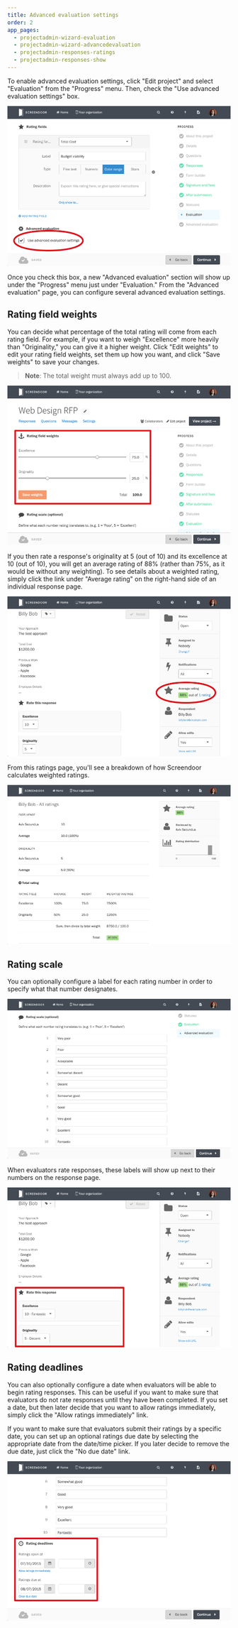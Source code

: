```yaml
---
title: Advanced evaluation settings
order: 2
app_pages:
  - projectadmin-wizard-evaluation
  - projectadmin-wizard-advancedevaluation
  - projectadmin-responses-ratings
  - projectadmin-responses-show
---
```


To enable advanced evaluation settings, click "Edit project" and select "Evaluation" from the "Progress" menu. Then, check the "Use advanced evaluation settings" box.

![advanced evaluations box](../images/advanced_evaluation.png)

Once you check this box, a new "Advanced evaluation" section will show up under the "Progress" menu just under "Evaluation." From the "Advanced evaluation" page, you can configure several advanced evaluation settings.

## Rating field weights

You can decide what percentage of the total rating will come from each rating field. For example, if you want to weigh "Excellence" more heavily than "Originality," you can give it a higher weight. Click "Edit weights" to edit your rating field weights, set them up how you want, and click "Save weights" to save your changes.

> **Note**: The total weight must always add up to 100.

![field weight](../images/field_weight.png)

If you then rate a response's originality at 5 (out of 10) and its excellence at 10 (out of 10), you will get an average rating of 88% (rather than 75%, as it would be without any weighting). To see details about a weighted rating, simply click the link under "Average rating" on the right-hand side of an individual response page.

![average rating](../images/average_rating.png)

From this ratings page, you'll see a breakdown of how Screendoor calculates weighted ratings.

![weighted ratings](../images/weighted_ratings.png)

## Rating scale

You can optionally configure a label for each rating number in order to specify what that number designates.

![rating scale](../images/configure_rating_scale.png)

When evaluators rate responses, these labels will show up next to their numbers on the response page.

![rating scale](../images/rating_scale.png)

## Rating deadlines

You can also optionally configure a date when evaluators will be able to begin rating responses. This can be useful if you want to make sure that evaluators do not rate responses until they have been completed. If you set a date, but then later decide that you want to allow ratings immediately, simply click the "Allow ratings immediately" link.

If you want to make sure that evaluators submit their ratings by a specific date, you can set up an optional ratings due date by selecting the appropriate date from the date/time picker. If you later decide to remove the due date, just click the "No due date" link.

![rating deadlines](../images/rating_deadlines.png)
